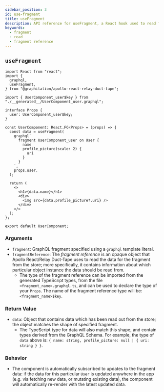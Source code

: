 ```yaml
---
sidebar_position: 3
id: use-fragment
title: useFragment
description: API reference for useFragment, a React hook used to read fragment data from the Relay store using a fragment reference
keywords:
  - fragment
  - read
  - fragment reference
---
```


## `useFragment`

```tsx
import React from "react";
import {
  graphql,
  useFragment,
} from "@graphitation/apollo-react-relay-duct-tape";

import { UserComponent_user$key } from "./__generated__/UserComponent_user.graphql";

interface Props {
  user: UserComponent_user$key;
}

const UserComponent: React.FC<Props> = (props) => {
  const data = useFragment(
    graphql`
      fragment UserComponent_user on User {
        name
        profile_picture(scale: 2) {
          uri
        }
      }
    `,
    props.user,
  );

  return (
    <>
      <h1>{data.name}</h1>
      <div>
        <img src={data.profile_picture?.uri} />
      </div>
    </>
  );
};

export default UserComponent;
```

### Arguments

- `fragment`: GraphQL fragment specified using a `graphql` template literal.
- `fragmentReference`: The _fragment reference_ is an opaque object that Apollo React/Relay Duct-Tape uses to read the data for the fragment from the store; more specifically, it contains information about which particular object instance the data should be read from.
  - The type of the fragment reference can be imported from the generated TypeScript types, from the file `<fragment_name>.graphql.ts`, and can be used to declare the type of your `Props`. The name of the fragment reference type will be: `<fragment_name>$key`.

### Return Value

- `data`: Object that contains data which has been read out from the store; the object matches the shape of specified fragment.
  - The TypeScript type for data will also match this shape, and contain types derived from the GraphQL Schema. For example, the type of `data` above is: `{ name: string, profile_picture: null | { uri: string } }`.

### Behavior

- The component is automatically subscribed to updates to the fragment data: if the data for this particular `User` is updated anywhere in the app (e.g. via fetching new data, or mutating existing data), the component will automatically re-render with the latest updated data.
